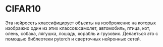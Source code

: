 # CIFAR10
Эта нейросеть классифицирует объекты на изоброжение на которых изображно один из этих классов:самолет, автомобиль, птица, кот, олень, собака, лягушка, лошадь, корабль и грузовик.
Делаеться это с помощью библеотеки pytorch и сверточных нейронных сетей.
